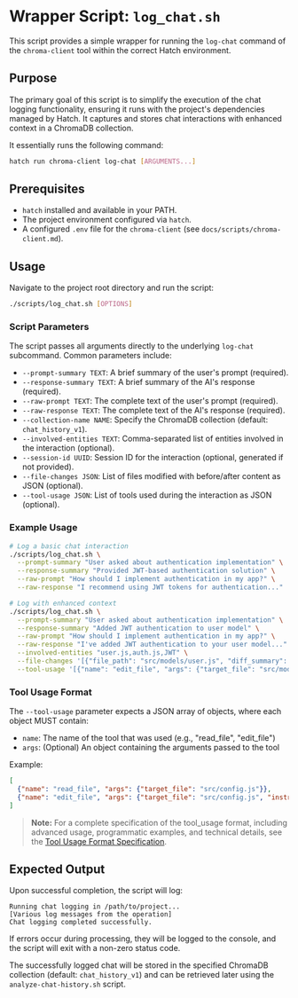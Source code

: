 # Wrapper Script: `log_chat.sh`

This script provides a simple wrapper for running the `log-chat` command of the `chroma-client` tool within the correct Hatch environment.

## Purpose

The primary goal of this script is to simplify the execution of the chat logging functionality, ensuring it runs with the project's dependencies managed by Hatch. It captures and stores chat interactions with enhanced context in a ChromaDB collection.

It essentially runs the following command:

```bash
hatch run chroma-client log-chat [ARGUMENTS...]
```

## Prerequisites

- `hatch` installed and available in your PATH.
- The project environment configured via `hatch`.
- A configured `.env` file for the `chroma-client` (see `docs/scripts/chroma-client.md`).

## Usage

Navigate to the project root directory and run the script:

```bash
./scripts/log_chat.sh [OPTIONS]
```

### Script Parameters

The script passes all arguments directly to the underlying `log-chat` subcommand. Common parameters include:

- `--prompt-summary TEXT`: A brief summary of the user's prompt (required).
- `--response-summary TEXT`: A brief summary of the AI's response (required).
- `--raw-prompt TEXT`: The complete text of the user's prompt (required).
- `--raw-response TEXT`: The complete text of the AI's response (required).
- `--collection-name NAME`: Specify the ChromaDB collection (default: `chat_history_v1`).
- `--involved-entities TEXT`: Comma-separated list of entities involved in the interaction (optional).
- `--session-id UUID`: Session ID for the interaction (optional, generated if not provided).
- `--file-changes JSON`: List of files modified with before/after content as JSON (optional).
- `--tool-usage JSON`: List of tools used during the interaction as JSON (optional).

### Example Usage

```bash
# Log a basic chat interaction
./scripts/log_chat.sh \
  --prompt-summary "User asked about authentication implementation" \
  --response-summary "Provided JWT-based authentication solution" \
  --raw-prompt "How should I implement authentication in my app?" \
  --raw-response "I recommend using JWT tokens for authentication..."

# Log with enhanced context
./scripts/log_chat.sh \
  --prompt-summary "User asked about authentication implementation" \
  --response-summary "Added JWT authentication to user model" \
  --raw-prompt "How should I implement authentication in my app?" \
  --raw-response "I've added JWT authentication to your user model..." \
  --involved-entities "user.js,auth.js,JWT" \
  --file-changes '[{"file_path": "src/models/user.js", "diff_summary": "Added JWT methods"}]' \
  --tool-usage '[{"name": "edit_file", "args": {"target_file": "src/models/user.js"}}]'
```

### Tool Usage Format

The `--tool-usage` parameter expects a JSON array of objects, where each object MUST contain:

- `name`: The name of the tool that was used (e.g., "read_file", "edit_file")
- `args`: (Optional) An object containing the arguments passed to the tool

Example:

```json
[
  {"name": "read_file", "args": {"target_file": "src/config.js"}},
  {"name": "edit_file", "args": {"target_file": "src/config.js", "instructions": "Update JWT settings"}}
]
```

> **Note:** For a complete specification of the tool_usage format, including advanced usage, programmatic examples, and technical details, see the [Tool Usage Format Specification](../usage/tool_usage_format.md).

## Expected Output

Upon successful completion, the script will log:

```text
Running chat logging in /path/to/project...
[Various log messages from the operation]
Chat logging completed successfully.
```

If errors occur during processing, they will be logged to the console, and the script will exit with a non-zero status code.

The successfully logged chat will be stored in the specified ChromaDB collection (default: `chat_history_v1`) and can be retrieved later using the `analyze-chat-history.sh` script.

